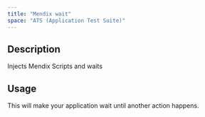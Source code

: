 ```yaml
---
title: "Mendix wait"
space: "ATS (Application Test Suite)"
---
```

## Description
Injects Mendix Scripts and waits

## Usage
This will make your application wait until another action happens.
